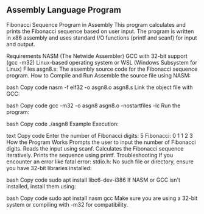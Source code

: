 ## Assembly Language Program
Fibonacci Sequence Program in Assembly
This program calculates and prints the Fibonacci sequence based on user input. The program is written in x86 assembly and uses standard I/O functions (printf and scanf) for input and output.

Requirements
NASM (The Netwide Assembler)
GCC with 32-bit support (gcc -m32)
Linux-based operating system or WSL (Windows Subsystem for Linux)
Files
asgn8.s: The assembly source code for the Fibonacci sequence program.
How to Compile and Run
Assemble the source file using NASM:

bash
Copy code
nasm -f elf32 -o asgn8.o asgn8.s
Link the object file with GCC:

bash
Copy code
gcc -m32 -o asgn8 asgn8.o -nostartfiles -lc
Run the program:

bash
Copy code
./asgn8
Example Execution:

text
Copy code
Enter the number of Fibonacci digits: 5
Fibonacci: 0 1 1 2 3
How the Program Works
Prompts the user to input the number of Fibonacci digits.
Reads the input using scanf.
Calculates the Fibonacci sequence iteratively.
Prints the sequence using printf.
Troubleshooting
If you encounter an error like fatal error: stdio.h: No such file or directory, ensure you have 32-bit libraries installed:

bash
Copy code
sudo apt install libc6-dev-i386
If NASM or GCC isn't installed, install them using:

bash
Copy code
sudo apt install nasm gcc
Make sure you are using a 32-bit system or compiling with -m32 for compatibility.